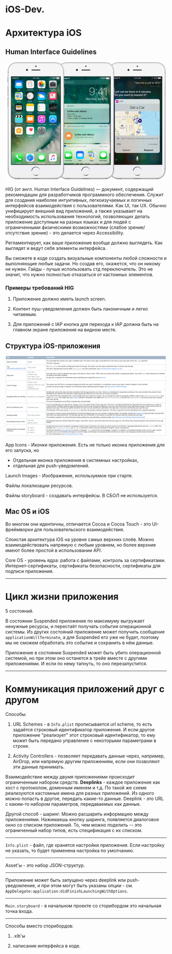 # iOS-Dev.

# Архитектура iOS

## Human Interface Guidelines

![img alt](images/hig.png "")

HIG (от англ. Human Interface Guidelines) — документ, содержащий рекомендации для разработчиков программного обеспечения. Служит для создания наиболее интуитивных, легкоизучаемых и логичных интерфейсов взаимодействия с пользователями. Как UI, так UX. Обычно унифицирует внешний вид приложений, а также указывает на необходимость использования технологий, позволяющих делать приложение доступным на разных языках и для людей с ограниченными физическими возможностями (слабое зрение/отсутствие зрение) - это делается через Accessibility.

Регламентирует, как ваше приложение вообще должно выглядеть. Как выглядят и ведут себя элементы интерфейса.

Вы сможете в коде создать визуальные компоненты любой сложности и выполняющие любые задачи. Но создав его, окажется, что он никому не нужен. Гайды - лучше использовать стд переключатель. Это не значит, что нужно полностью отказаться от кастомных элементов. 

### Примеры требований HIG

1) Приложение должно иметь launch screen.

2) Контент пуш-уведомления должен быть лаконичным и легко читаемым.

3) Для приложений с IAP кнопка для перехода к IAP должна быть на главном экране приложения на видном месте. 

## Структура iOS-приложения

![img alt](images/ios-app-struct.png "")

App Icons - Иконки приложения. Есть не только иконка приложения для его запуска, но 
* Отдельная иконка приложения в системных настройках, 
* отдельная для push-уведомлений.

Launch Images - Изображение, используемое при старте.

Файлы локализации ресурсов.

Файлы storyboard - создавать интерфейсы. В СБОЛ не используется.

## Mac OS и iOS

Во многом они идентичны, отличается Cocoa и Cocoa Touch - это UI-фреймворки для пользовательского взаимодействия. 

Слоистая архитектура iOS на уровне самых верхних слоёв. Можно взаимодействовать напрямую с любым уровнем, но более верхние имеют более простой в использовании API.

Core OS - уровень ядра: работа с файлами, контроль за сертификатами. Интернет-сертификаты, сертификаты безопасности, сертификаты для подписи приложения.

---

# Цикл жизни приложения

5 состояний.

В состоянии Suspended приложение по максимуму выгружает ненужные ресурсы, и перестаёт получать события операционной системы. Из других состояний приложение может получить сообщение `applicationWillTerminate`, а для Suspended его уже не будет, поэтому мы не сможем обработать это событие и сохранить в нём данные.

Приложение в состоянии Suspended может быть убито операционной системой, но при этом оно останется в трейе вместе с другими приложениями. И если по нему тапнуть, то оно перезапустится.

---

# Коммуникация приложений друг с другом

Способы:

1. URL Schemes - в `Info.plist` прописывается url scheme, то есть задаётся строковый идентификатор приложения. И если другое приложение "реализует" этот строковый идентификатор, то ему может быть передано управление с некоторыми параметрами в строке.

2. Activity Controllers - позволяет передавать данные через, например, AirDrop, или напрямую другим приложениям, если они позволяют эти данные принимать.

Взаимодействие между двумя приложениями происходит ограниченным набором средств. __Deeplinks__ - каждое приложение как хост с протоколом, доменным именем и т.д. По такой же схеме реализуются кастомные имена для разных приложений. Из одного можно попасть в другое, передать какие-то данные. Deeplink - это URL c каким-то набором параметров, передаваемых как данные.

Другой способ - шаринг. Можно расшарить информацию между приложениями. Нажимаешь кнопку шаринга, появляется диалоговое окно со списком приложений. То, чем можно поделить -- это ограниченный набор типов, есть спецификация с их списком.

---

`Info.plist` - файл, где хранятся настройки приложения. Если настройку не указать, то будет применена настройка по умолчанию.

---

Asset'ы - это набор JSON-структур.

---

Приложение может быть запущено через deeplink или push-уведомление, и при этом могут быть указаны опции - см. `AppDelegate:application:didFinishLaunchingWithOptions`.

---

`Main.storyboard` - в начальном проекте со сторибордом это начальная точка входа.

---

Способы вместо сторибордов:

1) .xib'ы

2) написание интерфейса в коде.
